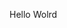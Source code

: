 Hello Wolrd













































































































































































































































































































































































































































































































































































































































































































































































































































































































































































































































































































































































































































































































































































































































































































































































































































































































































































































































































































































































































































































































































































































































































































































































































































































































































































































































































































































































































































































































































































































































































































































































































































































































































































































































































































































































































































































































































































































